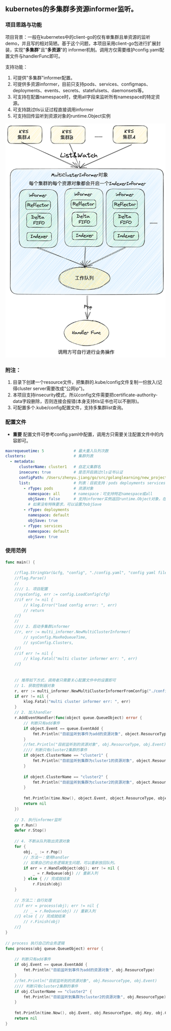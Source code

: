 ## kubernetes的多集群多资源informer监听。
### 项目思路与功能
项目背景：一般在kubernetes中的client-go的仅有单集群且单资源的监听demo，并且写的相对简陋。基于这个问题，本项目采用client-go包进行扩展封装，实现"**多集群**"且"**多资源**"的
informer机制。调用方仅需要维护config.yaml配置文件与handlerFunc即可。

支持功能：
1. 可提供"多集群"informer配置。
2. 可提供多资源informer，目前只支持pods、services、configmaps、deployments、events、secrets、statefulsets、daemonsets等。
3. 可支持在配置namespace时，使用all字段来监听所有namespace的特定资源。
4. 可支持跳过tls认证过程直接调用informer
5. 可支持回传监听到资源对象的runtime.Object实例

![](https://github.com/Kubernetes-Learning-Playground/multi-cluster-informer/blob/main/image/%E6%97%A0%E6%A0%87%E9%A2%98-2023-08-10-2343.png?raw=true)

### 附注：
1. 目录下创建一个resource文件，把集群的.kube/config文件复制一份放入(记得cluster server需要改成"公网ip")。
2. 本项目支持insecurity模式，所以config文件需要把certificate-authority-data字段删除，否则连接会报错(本身支持tls证书也可以不删除)。
3. 可配置多个.kube/config配置文件，支持多集群list查询。

### 配置文件
- **重要** 配置文件可参考config.yaml中配置，调用方只需要关注配置文件中的内容即可。
```yaml
maxrequeuetime: 5             # 最大重入队列次数
clusters:                     # 集群列表
  - metadata:
      clusterName: cluster1   # 自定义集群名
      insecure: true          # 是否开启跳过tls证书认证
      configPath: /Users/zhenyu.jiang/go/src/golanglearning/new_project/multi_cluster_informer/resource/config2 # kube config配置文件地址
      list:                   # 列表：目前支持：pods deployments services configmaps events等资源对象的监听
        - rType: pods         # 资源对象
          namespace: all      # namespace：可支持特定namespace或all
          objSave: false      # 支持informer实例返回runtime.Object对象，在多集群监听时，需要考虑内存问题，
          # 如果没有特殊要求，可以设置为objSave
        - rType: deployments
          namespace: default
          objSave: true
        - rType: services
          namespace: default
          objSave: true
```

### 使用范例
```go
func main() {

    //flag.StringVar(&cfg, "config", "./config.yaml", "config yaml file")
    //flag.Parse()
    //
    //// 1. 项目配置
    //sysConfig, err := config.LoadConfig(cfg)
    //if err != nil {
        // klog.Error("load config error: ", err)
        // return
    //}
    //
    //// 2. 启动多集群informer
    //r, err := multi_informer.NewMultiClusterInformer(
        // sysConfig.MaxReQueueTime,
        // sysConfig.Clusters,
    //)
    //if err != nil {
        // klog.Fatal("multi cluster informer err: ", err)
    //}
    
    
    // 推荐如下方式，调用者只需要关心配置文件中的设置即可
    // 1. 获取控制器对象
    r, err := multi_informer.NewMultiClusterInformerFromConfig("./config.yaml")
    if err != nil {
        klog.Fatal("multi cluster informer err: ", err)
    }
    // 2. 加入handler
    r.AddEventHandler(func(object queue.QueueObject) error {
        // 判断只有add事件
        if object.Event == queue.EventAdd {
            fmt.Println("目前监听到事件为add的资源对象", object.ResourceType)
        }
        //fmt.Println("目前监听到的资源对象", obj.ResourceType, obj.Event)
        //// 判断只有cluster2集群的事件
        if object.ClusterName == "cluster1" {
            fmt.Println("目前监听到集群为cluster1的资源对象", object.ResourceType)
        }
    
        if object.ClusterName == "cluster2" {
            fmt.Println("目前监听到集群为cluster2的资源对象", object.ResourceType)
        }
        
        fmt.Println(time.Now(), object.Event, object.ResourceType, object.Key, object.ClusterName)
        return nil
    })
    
    // 3. 执行informer监听
    go r.Run()
    defer r.Stop()

    // 4. 不断从队列取出资源对象
    for {
        obj, _ := r.Pop()
        // 方法一：使用handler
        // 如果自己的业务逻辑发生问题，可以重新放回队列。
        if err = r.HandleObject(obj); err != nil {
            _ = r.ReQueue(obj) // 重新入列
        } else { // 完成就结束
            r.Finish(obj)
    }

    // 方法二：自行处理
    //if err = process(obj); err != nil {
        // _ = r.ReQueue(obj) // 重新入列
    //} else { // 完成就结束
        // r.Finish(obj)
    //}
}

// process 执行自己的业务逻辑
func process(obj queue.QueueObject) error {

    // 判断只有add事件
    if obj.Event == queue.EventAdd {
        fmt.Println("目前监听到事件为add的资源对象", obj.ResourceType)
    }
    //fmt.Println("目前监听到的资源对象", obj.ResourceType, obj.Event)
    //// 判断只有cluster2集群的事件
    if obj.ClusterName == "cluster2" {
        fmt.Println("目前监听到集群为cluster2的资源对象", obj.ResourceType)
    }
    
    fmt.Println(time.Now(), obj.Event, obj.ResourceType, obj.Key, obj.ClusterName)
    return nil
}
```

